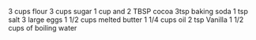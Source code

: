 3 cups flour
3 cups sugar
1 cup and 2 TBSP cocoa
3tsp baking soda
1 tsp salt
3 large eggs
1 1/2 cups melted butter
1 1/4 cups oil
2 tsp Vanilla
1 1/2 cups of boiling water
